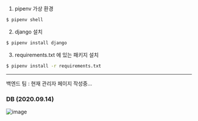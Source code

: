 1. pipenv 가상 환경
```bash
$ pipenv shell
```

2. django 설치
```bash
$ pipenv install django
```

3. requirements.txt 에 있는 패키지 설치
```bash
$ pipenv install -r requirements.txt
```

---
백엔드 팀 : 현재 관리자 페이지 작성중...

### DB (2020.09.14)
![image](https://user-images.githubusercontent.com/45345120/93066180-9efabc80-f6b4-11ea-9a15-2f2a8cc5df5a.png) 